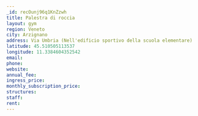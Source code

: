 ```yaml
---
_id: recOunj96q1KnZzwh
title: Palestra di roccia
layout: gym
region: Veneto
city: Arzignano
address: Via Umbria (Nell'edificio sportivo della scuola elementare)
latitude: 45.510505113537
longitude: 11.3384604352542
email: 
phone: 
website: 
annual_fee: 
ingress_price: 
monthly_subscription_price: 
structures: 
staff: 
rent: 
---
```


